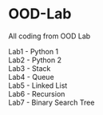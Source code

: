 # OOD-Lab
All coding from OOD Lab

Lab1 - Python 1\
Lab2 - Python 2\
Lab3 - Stack\
Lab4 - Queue\
Lab5 - Linked List\
Lab6 - Recursion\
Lab7 - Binary Search Tree


